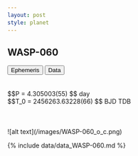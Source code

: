 ```yaml
---
layout: post
style: planet
---
```

<script src="../js/planets.js"></script>

## WASP-060

<!-- Tab links -->
<div class="tab">
<button class="tablinks" onclick="openCity(event, 'Ephemeris')">Ephemeris</button>
<button class="tablinks" onclick="openCity(event, 'Data')">Data</button>
</div>

<!-- Tab content -->
<div id="Ephemeris" class="tabcontent" markdown="1">
<br/><br/>
$$P = 4.305003(55) $$ day <br/>
$$T_0 = 2456263.63228(66) $$ BJD TDB
<br/><br/>
<br/><br/>
![alt text](/images/WASP-060_o_c.png)
</div>


<div id="Data" class="tabcontent" markdown="1">

{% include data/data_WASP-060.md %}

</div>

<script src="../js/tabs.js"></script>


